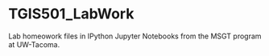 # TGIS501_LabWork
Lab homeowork files in IPython Jupyter Notebooks from the MSGT program at UW-Tacoma.

